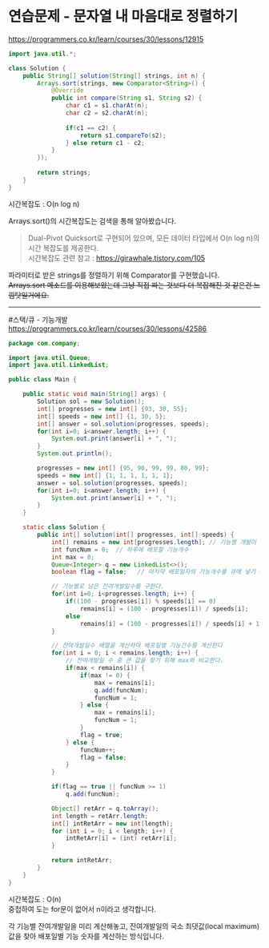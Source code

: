 # 연습문제 - 문자열 내 마음대로 정렬하기
https://programmers.co.kr/learn/courses/30/lessons/12915


```Java
import java.util.*;

class Solution {
    public String[] solution(String[] strings, int n) {
        Arrays.sort(strings, new Comparator<String>() {
            @Override
            public int compare(String s1, String s2) {
                char c1 = s1.charAt(n);
                char c2 = s2.charAt(n);
                
                if(c1 == c2) {
                    return s1.compareTo(s2);
                } else return c1 - c2;
            }
        });
        
        return strings;
    }
}
```

시간복잡도 : O(n log n)  

Arrays.sort()의 시간복잡도는 검색을 통해 알아봤습니다.  
>Dual-Pivot Quicksort로 구현되어 있으며, 모든 데이터 타입에서 O(n log n)의 시간 복잡도를 제공한다.  
>시간복잡도 관련 참고 : https://girawhale.tistory.com/105

파라미터로 받은 strings를 정렬하기 위해 Comparator를 구현했습니다.  
~~Arrays.sort 메소드를 이용해보았는데 그냥 직접 짜는 것보다 더 복잡해진 것 같은건 느낌탓일거에요.~~  

-----------------------------------------

#스택/큐 - 기능개발
https://programmers.co.kr/learn/courses/30/lessons/42586


```Java
package com.company;

import java.util.Queue;
import java.util.LinkedList;

public class Main {

    public static void main(String[] args) {
        Solution sol = new Solution();
        int[] progresses = new int[] {93, 30, 55};
        int[] speeds = new int[] {1, 30, 5};
        int[] answer = sol.solution(progresses, speeds);
        for(int i=0; i<answer.length; i++) {
            System.out.print(answer[i] + ", ");
        }
        System.out.println();

        progresses = new int[] {95, 90, 99, 99, 80, 99};
        speeds = new int[] {1, 1, 1, 1, 1, 1};
        answer = sol.solution(progresses, speeds);
        for(int i=0; i<answer.length; i++) {
            System.out.print(answer[i] + ", ");
        }
    }

    static class Solution {
        public int[] solution(int[] progresses, int[] speeds) {
            int[] remains = new int[progresses.length]; // 기능별 개발이 필요한 일수
            int funcNum = 0;  // 하루에 배포할 기능개수
            int max = 0;
            Queue<Integer> q = new LinkedList<>();
            boolean flag = false;   // 마지막 배포일자의 기능개수를 큐에 넣기 위한 플래그

            // 기능별로 남은 잔여개발일수를 구한다.
            for(int i=0; i<progresses.length; i++) {
                if((100 - progresses[i]) % speeds[i] == 0)
                    remains[i] = (100 - progresses[i]) / speeds[i];
                else
                    remains[i] = (100 - progresses[i]) / speeds[i] + 1;
            }

            // 잔여개발일수 배열을 계산하여 배포일별 기능건수를 계산한다
            for(int i = 0; i < remains.length; i++) {
                // 잔여개발일 수 중 큰 값을 찾기 위해 max와 비교한다.
                if(max < remains[i]) {
                    if(max != 0) {
                        max = remains[i];
                        q.add(funcNum);
                        funcNum = 1;
                    } else {
                        max = remains[i];
                        funcNum = 1;
                    }
                    flag = true;
                } else {
                    funcNum++;
                    flag = false;
                }
            }

            if(flag == true || funcNum >= 1)
                q.add(funcNum);

            Object[] retArr = q.toArray();
            int length = retArr.length;
            int[] intRetArr = new int[length];
            for (int i = 0; i < length; i++) {
                intRetArr[i] = (int) retArr[i];
            }

            return intRetArr;
        }
    }
}
```

시간복잡도 : O(n)  
중첩하여 도는 for문이 없어서 n이라고 생각합니다.

각 기능별 잔여개발일을 미리 계산해놓고, 잔여개발일의 국소 최댓값(local maximum) 값을 찾아 배포일별 기능 숫자를 계산하는 방식입니다.


